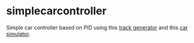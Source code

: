 # simplecarcontroller

Simple car controller based on PID using this [track generator](https://github.com/mopg/trackgen) and this [car simulator](https://github.com/mopg/simplecarsim).